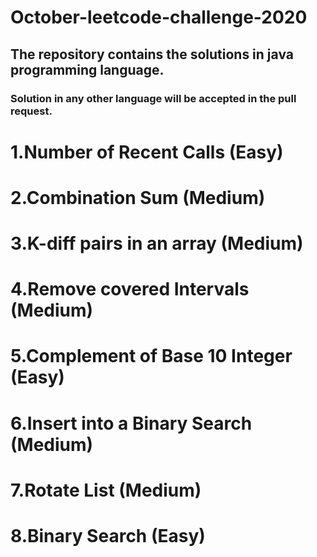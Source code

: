 # October-leetcode-challenge-2020
## The repository contains the solutions in java programming language.
### Solution in any other language will be accepted in the pull request.
# 1.Number of Recent Calls         (Easy)
# 2.Combination Sum                (Medium)         
# 3.K-diff pairs in an array       (Medium)
# 4.Remove covered Intervals       (Medium)
# 5.Complement of Base 10 Integer  (Easy)
# 6.Insert into a Binary Search   (Medium)
# 7.Rotate List                   (Medium)
# 8.Binary Search                 (Easy)
